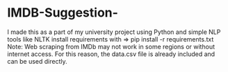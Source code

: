 # IMDB-Suggestion-
I made this as a part of my university project using Python and simple NLP tools like NLTK 
install requirements with => pip install -r requirements.txt
Note: Web scraping from IMDb may not work in some regions or without internet access. For this reason, the data.csv file is already included and can be used directly.
